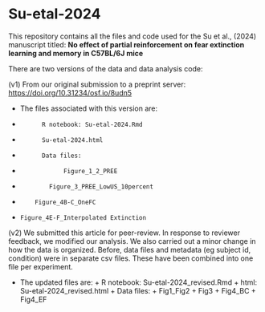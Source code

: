 # Su-etal-2024

This repository contains all the files and code used for the Su et al., (2024) manuscript titled: **No effect of partial reinforcement on fear extinction learning and memory in C57BL/6J mice**

There are two versions of the data and data analysis code:

(v1) From our original submission to a preprint server:
https://doi.org/10.31234/osf.io/8udn5

* The files associated with this version are:
*           R notebook: Su-etal-2024.Rmd
*           Su-etal-2024.html
*           Data files:
*                 Figure_1_2_PREE
*             Figure_3_PREE_LowUS_10percent
*         Figure_4B-C_OneFC
*     Figure_4E-F_Interpolated Extinction

(v2) We submitted this article for peer-review. In response to reviewer feedback, we modified our analysis. We also carried out a minor change in how the data is organized. Before, data files and metadata (eg subject id, condition) were in separate csv files. These have been combined into one file per experiment. 
* The updated files are:
          + R notebook: Su-etal-2024_revised.Rmd
          + html: Su-etal-2024_revised.html
          + Data files: 
                    + Fig1_Fig2
                    + Fig3
                    + Fig4_BC
                    + Fig4_EF
